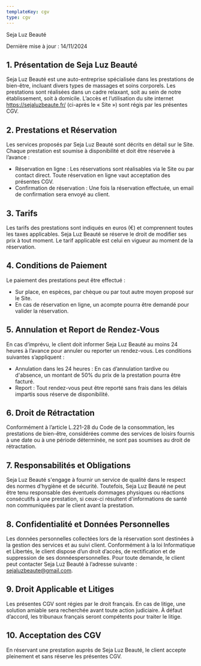 ```yaml
---
templateKey: cgv
type: cgv
---
```


Seja Luz Beauté

Dernière mise à jour : 14/11/2024

## 1. Présentation de Seja Luz Beauté

Seja Luz Beauté est une auto-entreprise spécialisée dans les prestations de bien-être, incluant divers types de massages et soins corporels. Les prestations sont réalisées dans un cadre relaxant, soit au sein de notre établissement, soit à domicile. L’accès et l’utilisation du site internet https://sejaluzbeaute.fr/ (ci-après le « Site ») sont régis par les présentes CGV.

## 2. Prestations et Réservation

Les services proposés par Seja Luz Beauté sont décrits en détail sur le Site. Chaque prestation est soumise à disponibilité et doit être réservée à l’avance :

- Réservation en ligne : Les réservations sont réalisables via le Site ou par contact direct. Toute réservation en ligne vaut acceptation des présentes CGV.
- Confirmation de réservation : Une fois la réservation effectuée, un email de confirmation sera envoyé au client.

## 3. Tarifs

Les tarifs des prestations sont indiqués en euros (€) et comprennent toutes les taxes applicables. Seja Luz Beauté se réserve le droit de modifier ses prix à tout moment. Le tarif applicable est celui en vigueur au moment de la réservation.

## 4. Conditions de Paiement

Le paiement des prestations peut être effectué :

- Sur place, en espèces, par chèque ou par tout autre moyen proposé sur le Site.
- En cas de réservation en ligne, un acompte pourra être demandé pour valider la réservation.

## 5. Annulation et Report de Rendez-Vous

En cas d’imprévu, le client doit informer Seja Luz Beauté au moins 24 heures à l’avance pour annuler ou reporter un rendez-vous. Les conditions suivantes s’appliquent :

- Annulation dans les 24 heures : En cas d’annulation tardive ou d'absence, un montant de 50% du prix de la prestation pourra être facturé.
- Report : Tout rendez-vous peut être reporté sans frais dans les délais impartis sous réserve de disponibilité.

## 6. Droit de Rétractation

Conformément à l’article L.221-28 du Code de la consommation, les prestations de bien-être, considérées comme des services de loisirs fournis à une date ou à une période déterminée, ne sont pas soumises au droit de rétractation.

## 7. Responsabilités et Obligations

Seja Luz Beauté s'engage à fournir un service de qualité dans le respect des normes d'hygiène et de sécurité. Toutefois, Seja Luz Beauté ne peut être tenu responsable des éventuels dommages physiques ou réactions consécutifs à une prestation, si ceux-ci résultent d'informations de santé non communiquées par le client avant la prestation.

## 8. Confidentialité et Données Personnelles

Les données personnelles collectées lors de la réservation sont destinées à la gestion des services et au suivi client. Conformément à la loi Informatique et Libertés, le client dispose d’un droit d’accès, de rectification et de suppression de ses donnéespersonnelles. Pour toute demande, le client peut contacter Seja Luz Beauté à l’adresse suivante : sejaluzbeaute@gmail.com.

## 9. Droit Applicable et Litiges

Les présentes CGV sont régies par le droit français. En cas de litige, une solution amiable sera recherchée avant toute action judiciaire. À défaut d’accord, les tribunaux français seront compétents pour traiter le litige.

## 10. Acceptation des CGV

En réservant une prestation auprès de Seja Luz Beauté, le client accepte pleinement et sans réserve les présentes CGV.
